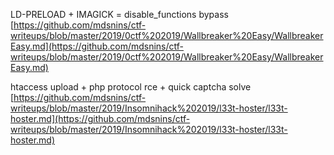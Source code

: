 LD-PRELOAD + IMAGICK = disable_functions bypass [https://github.com/mdsnins/ctf-writeups/blob/master/2019/0ctf%202019/Wallbreaker%20Easy/WallbreakerEasy.md](https://github.com/mdsnins/ctf-writeups/blob/master/2019/0ctf%202019/Wallbreaker%20Easy/WallbreakerEasy.md)


htaccess upload + php protocol rce + quick captcha solve [https://github.com/mdsnins/ctf-writeups/blob/master/2019/Insomnihack%202019/l33t-hoster/l33t-hoster.md](https://github.com/mdsnins/ctf-writeups/blob/master/2019/Insomnihack%202019/l33t-hoster/l33t-hoster.md)
